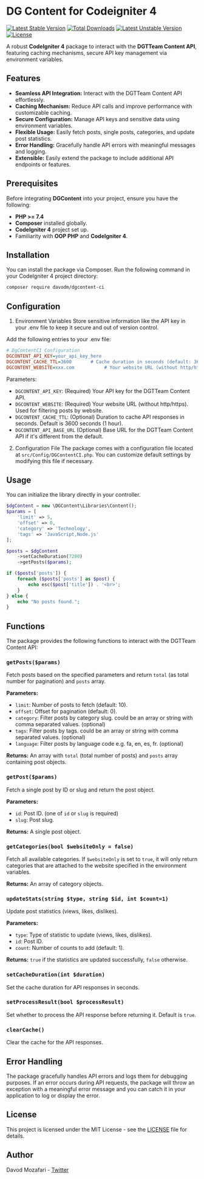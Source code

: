 # DG Content for Codeigniter 4
    
[![Latest Stable Version](https://poser.pugx.org/davodm/dg-content-ci/v)](//packagist.org/packages/davodm/dg-content-ci)
[![Total Downloads](https://poser.pugx.org/davodm/dg-content-ci/downloads)](//packagist.org/packages/davodm/dg-content-ci)
[![Latest Unstable Version](https://poser.pugx.org/davodm/dg-content-ci/v/unstable)](//packagist.org/packages/davodm/dg-content-ci)
[![License](https://poser.pugx.org/davodm/dg-content-ci/license)](//packagist.org/packages/davodm/dg-content-ci)

A robust **CodeIgniter 4** package to interact with the **DGTTeam Content API**, featuring caching mechanisms, secure API key management via environment variables.

## Features

- **Seamless API Integration:** Interact with the DGTTeam Content API effortlessly.
- **Caching Mechanism:** Reduce API calls and improve performance with customizable caching.
- **Secure Configuration:** Manage API keys and sensitive data using environment variables.
- **Flexible Usage:** Easily fetch posts, single posts, categories, and update post statistics.
- **Error Handling:** Gracefully handle API errors with meaningful messages and logging.
- **Extensible:** Easily extend the package to include additional API endpoints or features.


## Prerequisites

Before integrating **DGContent** into your project, ensure you have the following:

- **PHP >= 7.4**
- **Composer** installed globally.
- **CodeIgniter 4** project set up.
- Familiarity with **OOP PHP** and **CodeIgniter 4**.

## Installation

You can install the package via Composer. Run the following command in your CodeIgniter 4 project directory:

```bash
composer require davodm/dgcontent-ci
```

## Configuration
1. Environment Variables
Store sensitive information like the API key in your .env file to keep it secure and out of version control.

Add the following entries to your .env file:

```ini
# DgContentCI Configuration
DGCONTENT_API_KEY=your_api_key_here
DGCONTENT_CACHE_TTL=3600       # Cache duration in seconds (default: 3600)
DGCONTENT_WEBSITE=xxx.com           # Your website URL (without http/https)
```
Parameters:

* `DGCONTENT_API_KEY`: (Required) Your API key for the DGTTeam Content API.
* `DGCONTENT_WEBSITE`: (Required) Your website URL (without http/https). Used for filtering posts by website.
* `DGCONTENT_CACHE_TTL`: (Optional) Duration to cache API responses in seconds. Default is 3600 seconds (1 hour).
* `DGCONTENT_API_BASE_URL` (Optional) Base URL for the DGTTeam Content API if it's different from the default.

2. Configuration File
The package comes with a configuration file located at `src/Config/DGContentCI.php`. You can customize default settings by modifying this file if necessary.

## Usage
You can initialize the library directly in your controller.

```php
$dgContent = new \DGContent\Libraries\Content();
$params = [
    'limit' => 5,
    'offset' => 0,
    'category' => 'Technology',
    'tags' => 'JavaScript,Node.js'
];

$posts = $dgContent
    ->setCacheDuration(7200)
    ->getPosts($params);

if ($posts['posts']) {
    foreach ($posts['posts'] as $post) {
        echo esc($post['title']) . '<br>';
    }
} else {
    echo "No posts found.";
}
```

## Functions
The package provides the following functions to interact with the DGTTeam Content API:

### `getPosts($params)`
Fetch posts based on the specified parameters and return `total` (as total number for pagination) and `posts` array.

**Parameters:**

- `limit`: Number of posts to fetch (default: 10).
- `offset`: Offset for pagination (default: 0).
- `category`: Filter posts by category slug. could be an array or string with comma separated values. (optional)
- `tags`: Filter posts by tags. could be an array or string with comma separated values. (optional)
- `language`: Filter posts by language code e.g. fa, en, es, fr. (optional)

**Returns:** An array with `total` (total number of posts) and `posts` array containing post objects.

### `getPost($params)`
Fetch a single post by ID or slug and return the post object.

**Parameters:**
- `id`: Post ID. (one of `id` or `slug` is required)
- `slug`: Post slug.

**Returns:** A single post object.

### `getCategories(bool $websiteOnly = false)`
Fetch all available categories. If `$websiteOnly` is set to `true`, it will only return categories that are attached to the website specified in the environment variables.

**Returns:** An array of category objects.

### `updateStats(string $type, string $id, int $count=1)`
Update post statistics (views, likes, dislikes).

**Parameters:**
- `type`: Type of statistic to update (views, likes, dislikes).
- `id`: Post ID.
- `count`: Number of counts to add (default: 1).

**Returns:** `true` if the statistics are updated successfully, `false` otherwise.

### `setCacheDuration(int $duration)`
Set the cache duration for API responses in seconds.

### `setProcessResult(bool $processResult)`
Set whether to process the API response before returning it. Default is `true`.

### `clearCache()`
Clear the cache for the API responses.

## Error Handling
The package gracefully handles API errors and logs them for debugging purposes. If an error occurs during API requests, the package will throw an exception with a meaningful error message and you can catch it in your application to log or display the error.

## License
This project is licensed under the MIT License - see the [LICENSE](./LICENSE) file for details.

## Author
Davod Mozafari - [Twitter](https://twitter.com/davodmozafari)
